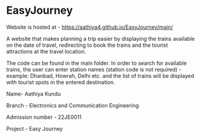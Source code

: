 # EasyJourney

Website is hosted at - https://aathiya4.github.io/EasyJourney/main/


A website that makes planning a trip easier by displaying the trains available on the date of travel, redirecting to book the trains and the tourist attractions at the travel location.


The code can be found in the main folder. In order to search for available trains, the user can enter station names (station code is not required) - example: Dhanbad, Howrah, Delhi etc. and the list of trains will be displayed with tourist spots in the entered destination. 



Name- Aathiya Kundu

Branch - Electronics and Communication Engineering

Admission number - 22JE0011

Project - Easy Journey 

